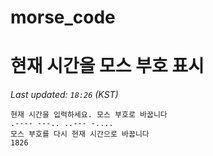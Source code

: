 # morse_code
# 현재 시간을 모스 부호 표시
<!-- MORSE_TIME_START -->
_Last updated: `18:26` (KST)_

```
현재 시간을 입력하세요. 모스 부호로 바꿉니다
.---- ---.. ..--- -....
모스 부호를 다시 현재 시간으로 바꿉니다
1826
```
<!-- MORSE_TIME_END -->
